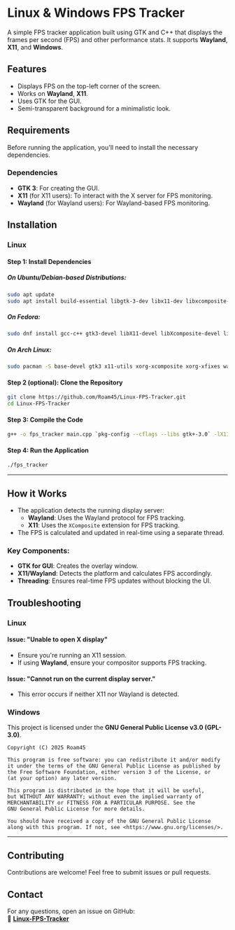 # Linux & Windows FPS Tracker

A simple FPS tracker application built using GTK and C++ that displays the frames per second (FPS) and other performance stats. It supports **Wayland**, **X11**, and **Windows**.

## Features

- Displays FPS on the top-left corner of the screen.
- Works on **Wayland**, **X11**.
- Uses GTK for the GUI.
- Semi-transparent background for a minimalistic look.

## Requirements

Before running the application, you'll need to install the necessary dependencies.

### Dependencies

- **GTK 3**: For creating the GUI.
- **X11** (for X11 users): To interact with the X server for FPS monitoring.
- **Wayland** (for Wayland users): For Wayland-based FPS monitoring.

## Installation

### Linux

#### Step 1: Install Dependencies

##### On Ubuntu/Debian-based Distributions:

```bash
sudo apt update
sudo apt install build-essential libgtk-3-dev libx11-dev libxcomposite-dev libxfixes-dev wayland-protocols
```

##### On Fedora:

```bash
sudo dnf install gcc-c++ gtk3-devel libX11-devel libXcomposite-devel libXfixes-devel wayland-protocols
```

##### On Arch Linux:

```bash
sudo pacman -S base-devel gtk3 x11-utils xorg-xcomposite xorg-xfixes wayland-protocols
```

#### Step 2 (optional): Clone the Repository

```bash
git clone https://github.com/Roam45/Linux-FPS-Tracker.git
cd Linux-FPS-Tracker
```

#### Step 3: Compile the Code

```bash
g++ -o fps_tracker main.cpp `pkg-config --cflags --libs gtk+-3.0` -lX11 -lXcomposite -lXfixes -lwayland-client -std=c++11 -pthread
```

#### Step 4: Run the Application

```bash
./fps_tracker
```

---

## How it Works

- The application detects the running display server:
  - **Wayland**: Uses the Wayland protocol for FPS tracking.
  - **X11**: Uses the `XComposite` extension for FPS tracking.
- The FPS is calculated and updated in real-time using a separate thread.

### Key Components:

- **GTK for GUI**: Creates the overlay window.
- **X11/Wayland**: Detects the platform and calculates FPS accordingly.
- **Threading**: Ensures real-time FPS updates without blocking the UI.

## Troubleshooting

### Linux

#### Issue: "Unable to open X display"
- Ensure you're running an X11 session.
- If using **Wayland**, ensure your compositor supports FPS tracking.

#### Issue: "Cannot run on the current display server."
- This error occurs if neither X11 nor Wayland is detected.

### Windows


This project is licensed under the **GNU General Public License v3.0 (GPL-3.0)**.

```
Copyright (C) 2025 Roam45

This program is free software: you can redistribute it and/or modify
it under the terms of the GNU General Public License as published by
the Free Software Foundation, either version 3 of the License, or
(at your option) any later version.

This program is distributed in the hope that it will be useful,
but WITHOUT ANY WARRANTY; without even the implied warranty of
MERCHANTABILITY or FITNESS FOR A PARTICULAR PURPOSE. See the
GNU General Public License for more details.

You should have received a copy of the GNU General Public License
along with this program. If not, see <https://www.gnu.org/licenses/>.
```

---

## Contributing

Contributions are welcome! Feel free to submit issues or pull requests.

## Contact

For any questions, open an issue on GitHub:  
🔗 **[Linux-FPS-Tracker](https://github.com/Roam45/Linux-FPS-Tracker)**
